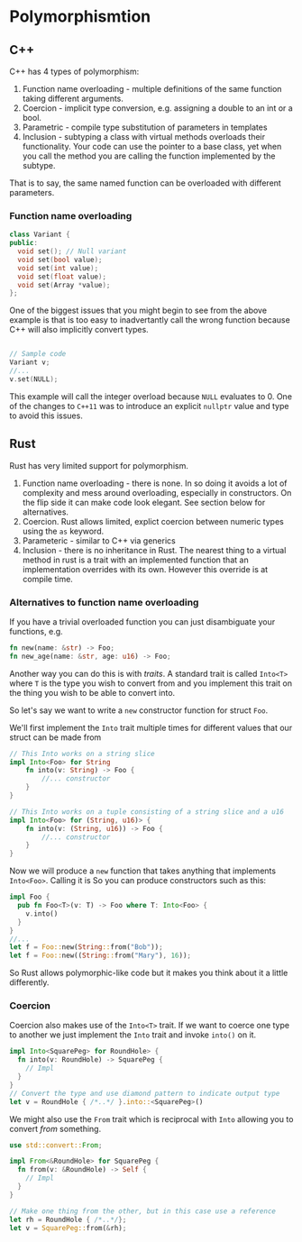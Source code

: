# Polymorphismtion

## C++

C++ has 4 types of polymorphism:

1. Function name overloading - multiple definitions of the same function taking different arguments. 
2. Coercion - implicit type conversion, e.g. assigning a double to an int or a bool.
3. Parametric - compile type substitution of parameters in templates
4. Inclusion - subtyping a class with virtual methods overloads their functionality. Your code can use the pointer to a base class, yet when you call the method you are calling the function implemented by the subtype.

That is to say, the same named function can be overloaded with different parameters. 

### Function name overloading


```c++
class Variant {
public:
  void set(); // Null variant
  void set(bool value);
  void set(int value);
  void set(float value);
  void set(Array *value);
};
```

One of the biggest issues that you might begin to see from the above example is that is too easy to inadvertantly call the wrong function because C++ will also implicitly convert types. 

```c++

// Sample code
Variant v;
//...
v.set(NULL);
```

This example will call the integer overload because `NULL` evaluates to 0. One of the changes to `C++11` was to introduce an explicit `nullptr` value and type to avoid this issues.


## Rust

Rust has very limited support for polymorphism. 

1. Function name overloading - there is none. In so doing it avoids a lot of complexity and mess around overloading, especially in constructors. On the flip side it can make code look elegant. See section below for alternatives.
2. Coercion. Rust allows limited, explict coercion between numeric types using the `as` keyword.
3. Parameteric - similar to C++ via generics
4. Inclusion - there is no inheritance in Rust. The nearest thing to a virtual method in rust is a trait with an implemented function that an implementation overrides with its own. However this override is at compile time.

### Alternatives to function name overloading

If you have a trivial overloaded function you can just disambiguate your functions, e.g.

```rust
fn new(name: &str) -> Foo;
fn new_age(name: &str, age: u16) -> Foo;
```

Another way you can do this is with _traits_. A standard trait is called `Into<T>` where `T` is the type you wish to convert from and you implement this trait on the thing you wish to be able to convert into. 

So let's say we want to write a `new` constructor function for struct `Foo`.

We'll first implement the `Into` trait multiple times for different values that our struct can be made from

```rust
// This Into works on a string slice
impl Into<Foo> for String
    fn into(v: String) -> Foo {    
        //... constructor
    }    
}

// This Into works on a tuple consisting of a string slice and a u16
impl Into<Foo> for (String, u16)> {    
    fn into(v: (String, u16)) -> Foo {    
        //... constructor
    }    
}
```

Now we will produce a `new` function that takes anything that implements `Into<Foo>`. Calling it is So you can produce constructors such as this:

```rust
impl Foo {
  pub fn Foo<T>(v: T) -> Foo where T: Into<Foo> {
    v.into()
  }
}
//...
let f = Foo::new(String::from("Bob"));
let f = Foo::new((String::from("Mary"), 16));
```

So Rust allows polymorphic-like code but it makes you think about it a little differently.

### Coercion

Coercion also makes use of the `Into<T>` trait. If we want to coerce one type to another we just implement the `Into` trait and invoke `into()` on it.

```rust
impl Into<SquarePeg> for RoundHole> {
  fn into(v: RoundHole) -> SquarePeg {
    // Impl
  }
}
// Convert the type and use diamond pattern to indicate output type
let v = RoundHole { /*..*/ }.into::<SquarePeg>()
```

We might also use the `From` trait which is reciprocal with `Into` allowing you to convert _from_ something. 

```rust
use std::convert::From;

impl From<&RoundHole> for SquarePeg {
  fn from(v: &RoundHole) -> Self {
    // Impl
  }
}

// Make one thing from the other, but in this case use a reference
let rh = RoundHole { /*..*/};
let v = SquarePeg::from(&rh);
```
